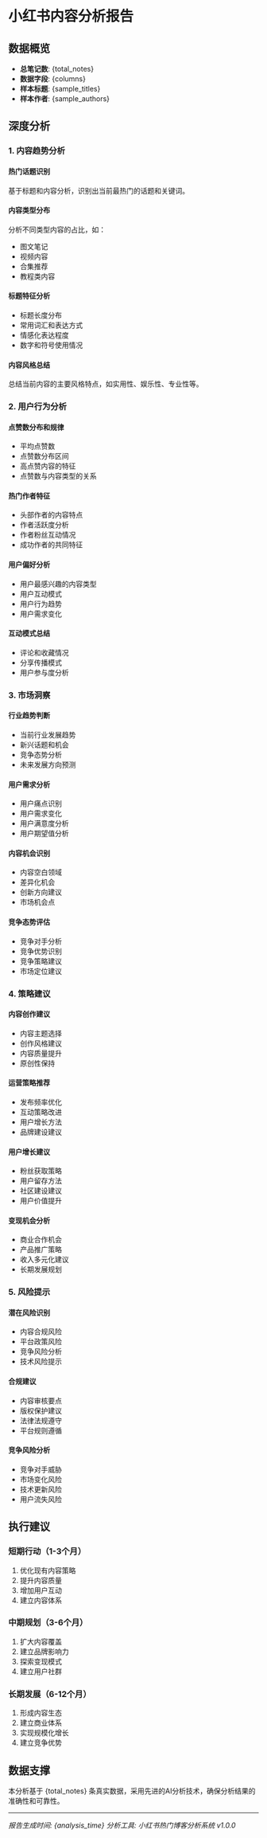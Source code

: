 # 小红书内容分析报告

## 数据概览
- **总笔记数**: {total_notes}
- **数据字段**: {columns}
- **样本标题**: {sample_titles}
- **样本作者**: {sample_authors}

## 深度分析

### 1. 内容趋势分析

#### 热门话题识别
基于标题和内容分析，识别出当前最热门的话题和关键词。

#### 内容类型分布
分析不同类型内容的占比，如：
- 图文笔记
- 视频内容
- 合集推荐
- 教程类内容

#### 标题特征分析
- 标题长度分布
- 常用词汇和表达方式
- 情感化表达程度
- 数字和符号使用情况

#### 内容风格总结
总结当前内容的主要风格特点，如实用性、娱乐性、专业性等。

### 2. 用户行为分析

#### 点赞数分布和规律
- 平均点赞数
- 点赞数分布区间
- 高点赞内容的特征
- 点赞数与内容类型的关系

#### 热门作者特征
- 头部作者的内容特点
- 作者活跃度分析
- 作者粉丝互动情况
- 成功作者的共同特征

#### 用户偏好分析
- 用户最感兴趣的内容类型
- 用户互动模式
- 用户行为趋势
- 用户需求变化

#### 互动模式总结
- 评论和收藏情况
- 分享传播模式
- 用户参与度分析

### 3. 市场洞察

#### 行业趋势判断
- 当前行业发展趋势
- 新兴话题和机会
- 竞争态势分析
- 未来发展方向预测

#### 用户需求分析
- 用户痛点识别
- 用户需求变化
- 用户满意度分析
- 用户期望值分析

#### 内容机会识别
- 内容空白领域
- 差异化机会
- 创新方向建议
- 市场机会点

#### 竞争态势评估
- 竞争对手分析
- 竞争优势识别
- 竞争策略建议
- 市场定位建议

### 4. 策略建议

#### 内容创作建议
- 内容主题选择
- 创作风格建议
- 内容质量提升
- 原创性保持

#### 运营策略推荐
- 发布频率优化
- 互动策略改进
- 用户增长方法
- 品牌建设建议

#### 用户增长建议
- 粉丝获取策略
- 用户留存方法
- 社区建设建议
- 用户价值提升

#### 变现机会分析
- 商业合作机会
- 产品推广策略
- 收入多元化建议
- 长期发展规划

### 5. 风险提示

#### 潜在风险识别
- 内容合规风险
- 平台政策风险
- 竞争风险分析
- 技术风险提示

#### 合规建议
- 内容审核要点
- 版权保护建议
- 法律法规遵守
- 平台规则遵循

#### 竞争风险分析
- 竞争对手威胁
- 市场变化风险
- 技术更新风险
- 用户流失风险

## 执行建议

### 短期行动（1-3个月）
1. 优化现有内容策略
2. 提升内容质量
3. 增加用户互动
4. 建立内容体系

### 中期规划（3-6个月）
1. 扩大内容覆盖
2. 建立品牌影响力
3. 探索变现模式
4. 建立用户社群

### 长期发展（6-12个月）
1. 形成内容生态
2. 建立商业体系
3. 实现规模化增长
4. 建立竞争优势

## 数据支撑

本分析基于 {total_notes} 条真实数据，采用先进的AI分析技术，确保分析结果的准确性和可靠性。

---

*报告生成时间: {analysis_time}*
*分析工具: 小红书热门博客分析系统 v1.0.0* 